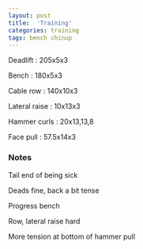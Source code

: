 ```yaml
---
layout: post
title:  'Training'
categories: training
tags: bench chinup
---
```


Deadlift  : 205x5x3

Bench : 180x5x3

Cable row : 140x10x3

Lateral raise : 10x13x3

Hammer curls  : 20x13,13,8

Face pull : 57.5x14x3

### Notes

Tail end of being sick

Deads fine, back a bit tense

Progress bench

Row, lateral raise hard

More tension at bottom of hammer pull
